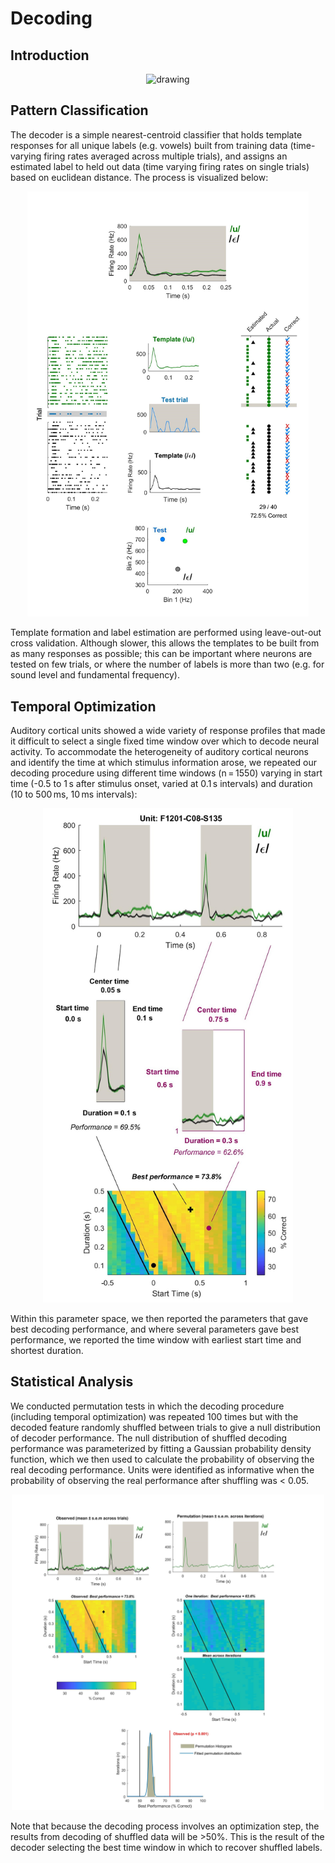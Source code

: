 # Decoding

## Introduction

<p align="center">
  <img src="assets/decoding_philosophy.jpg" alt="drawing" width="450"/>
</p>


## Pattern Classification

The decoder is a simple nearest-centroid classifier that holds template responses for all unique labels (e.g. vowels) built from training data (time-varying firing rates averaged across multiple trials), and assigns an estimated label to held out data (time varying firing rates on single trials) based on euclidean distance. The process is visualized below:

<p align="center">
  <img src="assets/Fig_DecoderOrganization_A_intro.jpg" alt="drawing" width="450"/>
</p>

Template formation and label estimation are performed using leave-out-out cross validation. Although slower, this allows the templates to be built from as many responses as possible; this can be important where neurons are tested on few trials, or where the number of labels is more than two (e.g. for sound level and fundamental frequency).

## Temporal Optimization
Auditory cortical units showed a wide variety of response profiles that made it difficult to select a single fixed time window over which to decode neural activity. To accommodate the heterogeneity of auditory cortical neurons and identify the time at which stimulus information arose, we repeated our decoding procedure using different time windows (n = 1550) varying in start time (-0.5 to 1 s after stimulus onset, varied at 0.1 s intervals) and duration (10 to 500 ms, 10 ms intervals):

<p align="center">
  <img src="assets/Fig_DecoderOrganization_B_timing.jpg" alt="drawing" width="400"/>
</p>

Within this parameter space, we then reported the parameters that gave best decoding performance, and where several parameters gave best performance, we reported the time window with earliest start time and shortest duration.


## Statistical Analysis
We conducted permutation tests in which the decoding procedure (including temporal optimization) was repeated 100 times but with the decoded feature randomly shuffled between trials to give a null distribution of decoder performance. The null distribution of shuffled decoding performance was parameterized by fitting a Gaussian probability density function, which we then used to calculate the probability of observing the real decoding performance. Units were identified as informative when the probability of observing the real performance after shuffling was < 0.05.

<p align="center">
  <img src="assets/Fig_DecoderOrganization_C_permutation.jpg" alt="drawing" width="500"/>
</p>

Note that because the decoding process involves an optimization step, the results from decoding of shuffled data will be >50%. This is the result of the decoder selecting the best time window in which to recover shuffled labels.
